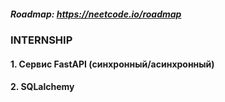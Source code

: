 ##### Roadmap: https://neetcode.io/roadmap

### INTERNSHIP 

#### 1. Сервис FastAPI (синхронный/асинхронный)
#### 2. SQLalchemy
